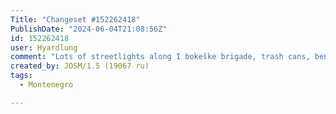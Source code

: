 ```yaml
---
Title: "Changeset #152262418"
PublishDate: "2024-06-04T21:08:56Z"
id: 152262418
user: Hyardlung
comment: "Lots of streetlights along I bokeške brigade, trash cans, benches, a few stairs. Also fixed numbering of some houses."
created_by: JOSM/1.5 (19067 ru)
tags:
  - Montenegro

---
```

